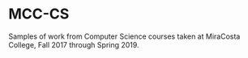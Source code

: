 # MCC-CS
Samples of work from Computer Science courses taken at MiraCosta College, Fall 2017 through Spring 2019.
